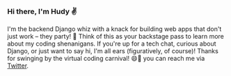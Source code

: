 ### Hi there, I'm Hudy ✌️

I'm the backend Django whiz with a knack for building web apps that don't just work – they party! 🎉 Think of this as your backstage pass to learn more about my coding shenanigans. If you're up for a tech chat, curious about Django, or just want to say hi, I'm all ears (figuratively, of course)! Thanks for swinging by the virtual coding carnival! 😄🚀
 you can reach me via [Twitter](https://twitter.com/hudy0000).
 
